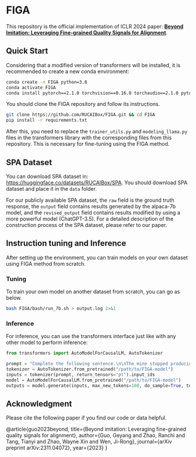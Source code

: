 # FIGA
This repository is the official implementation of ICLR 2024 paper: **[Beyond Imitation: Leveraging Fine-grained Quality Signals for Alignment](https://arxiv.org/pdf/2311.04072.pdf)**. 


## Quick Start
Considering that a modified version of transformers will be installed, it is recommended to create a new conda environment:
```bash
conda create -n FIGA python=3.8
conda activate FIGA
conda install pytorch==2.1.0 torchvision==0.16.0 torchaudio==2.1.0 pytorch-cuda=12.1 -c pytorch -c nvidia
```
You should clone the FIGA repository and follow its instructions.
```bash
git clone https://github.com/RUCAIBox/FIGA.git && cd FIGA
pip install -r requirements.txt
```

After this, you need to replace the `trainer_utils.py` and `modeling_llama.py` files in the transformers library with the corresponding files from this repository. This is necessary for fine-tuning using the FIGA method.

## SPA Dataset

You can download SPA dataset in: https://huggingface.co/datasets/RUCAIBox/SPA. You should download SPA dataset and place it in the `data` folder.

For our publicly available SPA dataset, the `raw` field is the ground truth response, the `output` field contains results generated by the alpaca-7b model, and the `revised_output` field contains results modified by using a more powerful model (ChatGPT-3.5). For a detailed description of the construction process of the SPA dataset, please refer to our paper.


## Instruction tuning and Inference
After setting up the environment, you can train models on your own dataset using FIGA method from scratch.


### Tuning
To train your own model on another dataset from scratch, you can go as below.

```bash
bash FIGA/bash/run_7b.sh > output.log 2>&1
```
### Inference

For inference, you can use the transformers interface just like with any other model to perform inference:
```python
from transformers import AutoModelForCausalLM, AutoTokenizer

prompt = "Complete the following sentence.\n\nThe mine stopped producing the iron and started mining the gold instead because the"
tokenizer = AutoTokenizer.from_pretrained("/path/to/FIGA-model")
inputs = tokenizer(prompt, return_tensors="pt").input_ids
model = AutoModelForCausalLM.from_pretrained("/path/to/FIGA-model")
outputs = model.generate(inputs, max_new_tokens=100, do_sample=True, top_k=50, top_p=0.95)
```
## Acknowledgment

Please cite the following paper if you find our code or data helpful.

@article{guo2023beyond,
  title={Beyond imitation: Leveraging fine-grained quality signals for alignment},
  author={Guo, Geyang and Zhao, Ranchi and Tang, Tianyi and Zhao, Wayne Xin and Wen, Ji-Rong},
  journal={arXiv preprint arXiv:2311.04072},
  year={2023}
}

